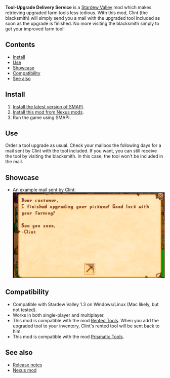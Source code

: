 ﻿**Tool-Upgrade Delivery Service** is a [Stardew Valley](http://stardewvalley.net/) mod which makes retrieving upgraded farm tools 
less tedious. With this mod, Clint (the blacksmith) will simply send you a mail with the upgraded tool included as soon as 
the upgrade is finished. No more visiting the blacksmith simply to get your improved farm tool!

## Contents
* [Install](#install)
* [Use](#use)
* [Showcase](#showcase)
* [Compatibility](#compatibility)
* [See also](#see-also)

## Install
1. [Install the latest version of SMAPI](https://smapi.io/).
2. [Install this mod from Nexus mods]().
3. Run the game using SMAPI.

## Use
Order a tool upgrade as usual. Check your mailbox the following days for a mail sent by Clint with the tool included. 
If you want, you can still receive the tool by visiting the blacksmith. In this case, the tool won't be included in the mail.

## Showcase
* An example mail sent by Clint:
  ![](screenshots/tool-email.png)

## Compatibility
* Compatible with Stardew Valley 1.3 on Windows/Linux (Mac likely, but not tested).
* Works in both single-player and multiplayer.
* This mod is compatible with the mod [Rented Tools](https://www.nexusmods.com/stardewvalley/mods/1307). When you add the upgraded tool to your inventory, Clint's rented tool will be sent back to him.
* This mod is compatible with the mod [Prismatic Tools](https://www.nexusmods.com/stardewvalley/mods/2428).

## See also
* [Release notes](release-notes.md)
* [Nexus mod](https://www.nexusmods.com/stardewvalley/mods/2938)
